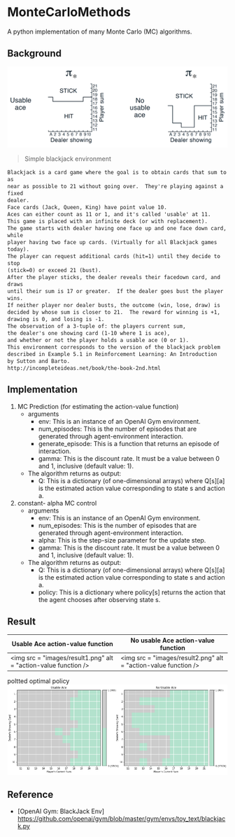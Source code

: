# MonteCarloMethods
A python implementation of many Monte Carlo (MC) algorithms.

## Background
![true optimal policy](images/optimal.png)
>  <p> Simple blackjack environment
    Blackjack is a card game where the goal is to obtain cards that sum to as
    near as possible to 21 without going over.  They're playing against a fixed
    dealer.
    Face cards (Jack, Queen, King) have point value 10.
    Aces can either count as 11 or 1, and it's called 'usable' at 11.
    This game is placed with an infinite deck (or with replacement).
    The game starts with dealer having one face up and one face down card, while
    player having two face up cards. (Virtually for all Blackjack games today).
    The player can request additional cards (hit=1) until they decide to stop
    (stick=0) or exceed 21 (bust).
    After the player sticks, the dealer reveals their facedown card, and draws
    until their sum is 17 or greater.  If the dealer goes bust the player wins.
    If neither player nor dealer busts, the outcome (win, lose, draw) is
    decided by whose sum is closer to 21.  The reward for winning is +1,
    drawing is 0, and losing is -1.
    The observation of a 3-tuple of: the players current sum,
    the dealer's one showing card (1-10 where 1 is ace),
    and whether or not the player holds a usable ace (0 or 1).
    This environment corresponds to the version of the blackjack problem
    described in Example 5.1 in Reinforcement Learning: An Introduction
    by Sutton and Barto.
    http://incompleteideas.net/book/the-book-2nd.html
</p>

## Implementation 
1. MC Prediction (for estimating the action-value function)
    - arguments  
        - env: This is an instance of an OpenAI Gym environment.
        - num_episodes: This is the number of episodes that are generated through agent-environment interaction.
        - generate_episode: This is a function that returns an episode of interaction.
        - gamma: This is the discount rate. It must be a value between 0 and 1, inclusive (default value: 1).
    - The algorithm returns as output:
        - Q: This is a dictionary (of one-dimensional arrays) where Q[s][a] is the estimated action value corresponding to state s and action a.
2. constant- alpha MC control
    - arguments
        - env: This is an instance of an OpenAI Gym environment.
        - num_episodes: This is the number of episodes that are generated through agent-environment interaction.
        - alpha: This is the step-size parameter for the update step.
        - gamma: This is the discount rate. It must be a value between 0 and 1, inclusive (default value: 1).
    - The algorithm returns as output:
        - Q: This is a dictionary (of one-dimensional arrays) where Q[s][a] is the estimated action value corresponding to state s and action a.
        - policy: This is a dictionary where policy[s] returns the action that the agent chooses after observing state s.

## Result 
|Usable Ace action-value function | No usable Ace action-value function|
|--|--|
|<img src = "images/result1.png" alt = "action-value function /> | <img src = "images/result2.png" alt = "action-value function /> |

poltted optimal policy
![plotted policy](images/policy.png)

## Reference 
- [OpenAI Gym: BlackJack Env] https://github.com/openai/gym/blob/master/gym/envs/toy_text/blackjack.py

